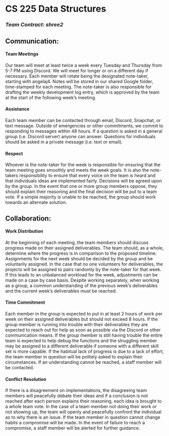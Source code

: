 
# **CS 225 Data Structures**
### *Team Contract: shree2*
## Communication:
#### Team Meetings 
Our team will meet at least twice a week every Tuesday and Thursday from 5-7 PM using Discord. We will meet for longer or on a different day if necessary. Each member will rotate being the designated note-taker, starting with angelaj4. Notes will be stored in our shared Google folder, time-stamped for each meeting. The note-taker is also responsible for drafting the weekly development log entry, which is approved by the team at the start of the following week’s meeting.
####  Assistance  
Each team member can be contacted through email, Discord, Snapchat, or text message. Outside of emergencies or other commitments, we commit to responding to messages within 48 hours. If a question is asked in a general group (i.e. Discord server)  anyone can answer. Questions for individuals should be asked in a private message (i.e. text or email).
#### Respect 
Whoever is the note-taker for the week is responsible for ensuring that the team meeting goes smoothly and meets the week goals. It is also the note-takers responsibility to ensure that every voice on the team is heard and that individuals ideas are implemented fairly. Decisions will be agreed upon by the group. In the event that one or more group members oppose, they should explain their reasoning and the final decision will be put to a team vote. If a simple majority is unable to be reached, the group should work towards an alternate solution. 


## Collaboration:
#### Work Distribution 
At the beginning of each meeting, the team members should discuss progress made on their assigned deliverables. The team should, as a whole, determine where the progress is in comparison to the proposed timeline. Assignments for the next week should be decided by the group and be voluntarily assigned. In the case that no one volunteers for deliverables, the projects will be assigned to pairs randomly by the note-taker for that week. If this leads to an unbalanced workload for the week, adjustments can be made on a case by case basis. Despite working separately, when working as a group, a common understanding of the previous week’s deliverables and the current week’s deliverables must be reached.
#### Time Commitment 
Each member in the group is expected to put in at least 2 hours of work per week on their assigned deliverables but should not exceed 8 hours. If the group member is running into trouble with their deliverables they are expected to reach out for help as soon as possible via the Discord or other communication means. If the group member is still having trouble the entire team is expected to help debug the functions and the struggling member may be assigned to a different deliverable if someone with a different skill set is more capable. If the habitual lack of progress is due to a lack of effort, the team member in question will be politely asked to explain their circumstances. If an understanding cannot be reached, a staff member will be contacted.
#### Conflict Resolution 
If there is a disagreement on implementations, the disagreeing team members will peacefully debate their ideas and if a conclusion is not reached after each person explains their reasoning, each idea is brought to a whole team vote. In the case of a team member not doing their work or not showing up, the team will openly and peacefully confront the individual as to why there is an issue. If the team member in question cannot change habits a compromise will be made. In the event of failure to reach a compromise, a staff member will be alerted for further guidance.

